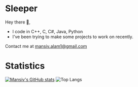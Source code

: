 # Sleeper
Hey there 👋,

- I code in C++, C, C#, Java, Python 
- I've been trying to make some projects to work on recently.

Contact me at [mansiv.alam1@gmail.com](url) 

# Statistics

[![Mansiv's GitHub stats](https://github-readme-stats.vercel.app/api?username=Mansiv-Alam&show_icons=true)](https://github.com/mansiv-/github-readme-stats&show_icons=true)
![Top Langs](https://github-readme-stats.vercel.app/api/top-langs/?username=Mansiv-Alam&size_weight=0.5&count_weight=0.5)
